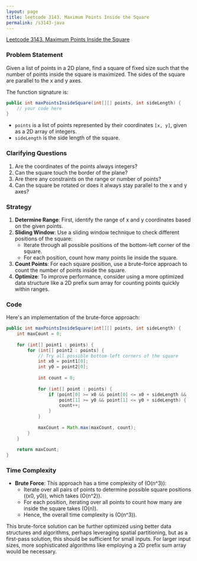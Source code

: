 ```yaml
---
layout: page
title: leetcode 3143. Maximum Points Inside the Square
permalink: /s3143-java
---
```

[Leetcode 3143. Maximum Points Inside the Square](https://algoadvance.github.io/algoadvance/l3143)
### Problem Statement

Given a list of points in a 2D plane, find a square of fixed size such that the number of points inside the square is maximized. The sides of the square are parallel to the x and y axes.

The function signature is:
```java
public int maxPointsInsideSquare(int[][] points, int sideLength) {
    // your code here
}
```

- `points` is a list of points represented by their coordinates `[x, y]`, given as a 2D array of integers.
- `sideLength` is the side length of the square.

### Clarifying Questions

1. Are the coordinates of the points always integers?
2. Can the square touch the border of the plane?
3. Are there any constraints on the range or number of points?
4. Can the square be rotated or does it always stay parallel to the x and y axes?

### Strategy

1. **Determine Range**: First, identify the range of x and y coordinates based on the given points.
2. **Sliding Window**: Use a sliding window technique to check different positions of the square:
    - Iterate through all possible positions of the bottom-left corner of the square.
    - For each position, count how many points lie inside the square.
3. **Count Points**: For each square position, use a brute-force approach to count the number of points inside the square.
4. **Optimize**: To improve performance, consider using a more optimized data structure like a 2D prefix sum array for counting points quickly within ranges.

### Code

Here's an implementation of the brute-force approach:

```java
public int maxPointsInsideSquare(int[][] points, int sideLength) {
    int maxCount = 0;
    
    for (int[] point1 : points) {
        for (int[] point2 : points) {
            // Try all possible bottom-left corners of the square
            int x0 = point1[0];
            int y0 = point2[0];
            
            int count = 0;
            
            for (int[] point : points) {
                if (point[0] >= x0 && point[0] <= x0 + sideLength &&
                    point[1] >= y0 && point[1] <= y0 + sideLength) {
                    count++;
                }
            }
            
            maxCount = Math.max(maxCount, count);
        }
    }
    
    return maxCount;
}
```

### Time Complexity

- **Brute Force**: This approach has a time complexity of \(O(n^3)\):
  - Iterate over all pairs of points to determine possible square positions \((x0, y0)\), which takes \(O(n^2)\).
  - For each position, iterating over all points to count how many are inside the square takes \(O(n)\).
  - Hence, the overall time complexity is \(O(n^3)\).

This brute-force solution can be further optimized using better data structures and algorithms, perhaps leveraging spatial partitioning, but as a first-pass solution, this should be sufficient for small inputs. For larger input sizes, more sophisticated algorithms like employing a 2D prefix sum array would be necessary.